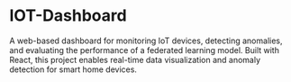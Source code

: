 # IOT-Dashboard
 A web-based dashboard for monitoring IoT devices, detecting anomalies, and evaluating the performance of a federated learning model. Built with React, this project enables real-time data visualization and anomaly detection for smart home devices.
